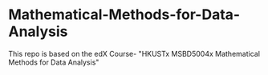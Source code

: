 # Mathematical-Methods-for-Data-Analysis
This repo is based on the edX Course- "HKUSTx MSBD5004x Mathematical Methods for Data Analysis"
